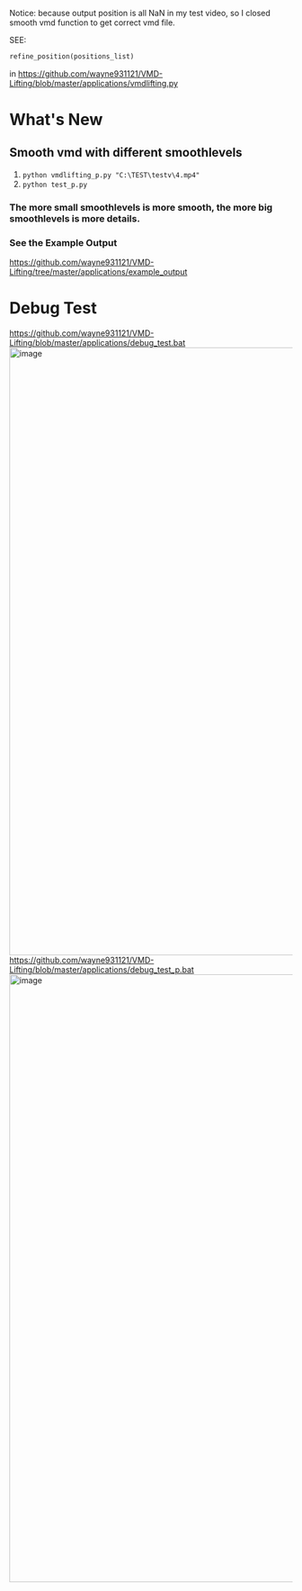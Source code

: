 Notice: because output position is all NaN in my test video, so I closed smooth vmd function to get correct vmd file.

SEE: 

```py
refine_position(positions_list)
``` 

in https://github.com/wayne931121/VMD-Lifting/blob/master/applications/vmdlifting.py

# What's New

## Smooth vmd with different smoothlevels

1. ```python vmdlifting_p.py "C:\TEST\testv\4.mp4"```
2. ```python test_p.py```

### The more small smoothlevels is more smooth, the more big smoothlevels is more details.

### See the Example Output
https://github.com/wayne931121/VMD-Lifting/tree/master/applications/example_output

# Debug Test
https://github.com/wayne931121/VMD-Lifting/blob/master/applications/debug_test.bat
<img width="1920" height="1080" alt="image" src="https://github.com/user-attachments/assets/54135310-102e-4118-8d45-c58bd4fa0ad0" />
https://github.com/wayne931121/VMD-Lifting/blob/master/applications/debug_test_p.bat
<img width="1920" height="1080" alt="image" src="https://github.com/user-attachments/assets/20f3a13a-4c82-4b98-94fd-304608e1335e" />
